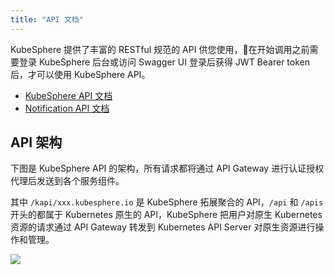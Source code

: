 ```yaml
---
title: "API 文档"
---
```


KubeSphere 提供了丰富的 RESTful 规范的 API 供您使用，在开始调用之前需要登录 KubeSphere 后台或访问 Swagger UI 登录后获得 JWT Bearer token 后，才可以使用 KubeSphere API。

- [KubeSphere API 文档](https://docs.kubesphere.io/advanced-v2.0/api/kubesphere)
- [Notification API 文档](https://docs.kubesphere.io/advanced-v2.0/api/notification)

## API 架构

下图是 KubeSphere API 的架构，所有请求都将通过 API Gateway 进行认证授权代理后发送到各个服务组件。

其中 `/kapi/xxx.kubesphere.io` 是 KubeSphere 拓展聚合的 API，`/api` 和 `/apis` 开头的都属于 Kubernetes 原生的 API，KubeSphere 把用户对原生 Kubernetes 资源的请求通过 API Gateway 转发到 Kubernetes API Server 对原生资源进行操作和管理。

![](https://pek3b.qingstor.com/kubesphere-docs/png/20190627223641.png)
